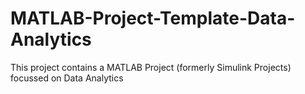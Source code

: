 # MATLAB-Project-Template-Data-Analytics
This project contains a MATLAB Project (formerly Simulink Projects) focussed on Data Analytics
